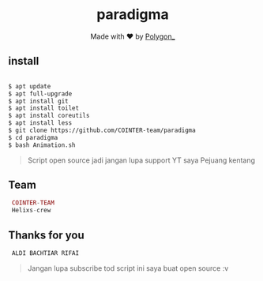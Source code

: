 <h1 align="center">
  paradigma
</h1>
</div>
<p align="center">
  Made with ❤️ by <a href="https://github.com/Bayu12345677">Polygon_</a>
</p>
<p align="center">
 
## install
```bash

$ apt update
$ apt full-upgrade
$ apt install git
$ apt install toilet
$ apt install coreutils
$ apt install less
$ git clone https://github.com/COINTER-team/paradigma
$ cd paradigma
$ bash Animation.sh

```


> Script open source jadi jangan lupa support YT saya Pejuang kentang

## Team
```php
 COINTER-TEAM
 Helixs-crew
```

## Thanks for you
```python
 ALDI BACHTIAR RIFAI
```

> Jangan lupa subscribe tod
> script ini saya buat open source :v
